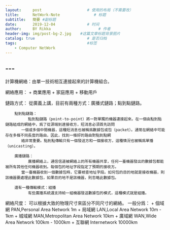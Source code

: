 ```yaml
---
layout:     post                    # 使用的布局（不需要改）
title:      NetWork-Note               # 标题 
subtitle:   簡要 #副标题
date:       2019-12-04              # 时间
author:     BY Rikka                     # 作者
header-img: img/post-bg-2.jpg    #这篇文章标题背景图片
catalog: true                       # 是否归档
tags:                               #标签
    - Computer NetWork
---
```


## ---
>
  計算機網絡：由單一技術相互連接起來的計算機組合。
  
  網絡應用：
      + 商業應用
      + 家庭應用
      + 移動用戶
      
  鏈路方式：
      從廣義上講，目前有兩種方式：廣播式鏈路；點到點鏈路。
      
        點到點鏈路：
              點到點鏈路（point-to-point）將一對單獨的機器連接起來。在一個由點到點鏈路組成的網絡中，爲了從源端到達接收方，短消息必須首先訪問
           一個或多個中間機器，這種短消息也被稱爲數據包或包（packet）。通常在網絡中可能存在多條不同長度的路由，因此，找到一條好的路由對點到點網
           絡非常重要。點到點傳輸只有一個發送方和一個接收方，這種情況也被稱爲單播（unicasting）。
        
        廣播鏈路：
              廣播網絡上，通信信道被網絡上的所有機器共享，任何一臺機器發出的數據包都能被所有其他任何機器收到。每個包的地址字段指定了預期的接收方。
           當一臺機器收到一個數據包時，它要檢查地址字段。如何包的目的地就是接收機器，則該機器要處理此數據包，如果目的地不是該機器，則忽略此數據包。
           
        還有一種傳輸模式：組播
              有些廣播系統還支持給一組機器發送數據包的模式，這種模式就是組播。
              
              
  網絡尺度：
      可以根據大致的物理尺寸來區分不同尺寸的網絡。
      一般分爲：
            + 個域網     PAN,Personal Area Network       1m
            + 局域網     LAN,Local Area Network          10m - 1km
            + 城域網     MAN,Metropolitan Area Network   10km
            + 廣域網     WAN,Wide Area Network           100km - 1000km
            + 互聯網     Internetwork                    10000km
            
            
            
            
            
